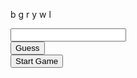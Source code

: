 <html>
<head>
    <meta charset="utf-8">
    <title>PlayCanvas Helffdlo Cube</title>
    <meta name='viewport' content='width=device-width, initial-scale=1, maximum-scale=1, minimum-scale=1, user-scalable=no' />
    
</head>
<body id='bdyP'>
    <div id='sps'>
        <p>b g r y w l</p>
        <input id='GuessBox' type='text' spellcheck="false" />
    </div>
    <div id='butDivO'>
        <button id='evaluGuess' onclick="CheckGuess()">Guess</button>
    </div>
    <div id='butDivT' style="">
        <button id='evaluGuess' onclick="BeginGame()">Start Game</button>
    </div>
    <div id='guessPart' style="margin-top:100px;overflow:scroll;height:200px"></div>
    </body>
    <script>var i = 0;</script>
    </html>
